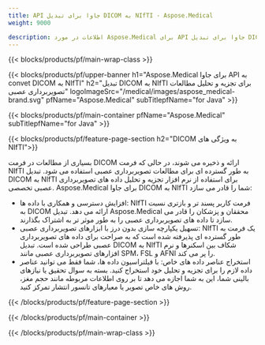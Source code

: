```yaml
---
title: API جاوا برای تبدیل DICOM به NIfTI - Aspose.Medical
weight: 9000

description: اطلاعات در مورد Aspose.Medical برای API جاوا برای تبدیل DICOM به NIfTI
---
```


{{< blocks/products/pf/main-wrap-class >}}

{{< blocks/products/pf/upper-banner h1="Aspose.Medical برای جاوا API به convet DICOM به NIfTI" h2="تبدیل DICOM به NIfTI برای تجزیه و تحلیل مطالعات تصویربرداری عصبی" logoImageSrc="/medical/images/aspose_medical-brand.svg" pfName="Aspose.Medical" subTitlepfName="for Java" >}}

{{< blocks/products/pf/main-container pfName="Aspose.Medical" subTitlepfName="for Java" >}}

{{< blocks/products/pf/feature-page-section h2="DICOM به ویژگی های NIfTI">}}

<p>بسیاری از مطالعات در فرمت DICOM ارائه و ذخیره می شوند، در حالی که فرمت NIfTI به طور گسترده ای برای مطالعات تصویربرداری عصبی استفاده می شود. تبدیل DICOM به NIfTI برای استفاده از نرم افزار تجزیه و تحلیل داده های تصویربرداری عصبی تخصصی. Aspose.Medical برای جاوا DICOM به NIfTI شما را قادر می سازد:</p>

<ul>
<li>افزایش دسترسی و همکاری با داده ها: NIfTI فرمت کاربر پسند تر و بازتری نسبت به DICOM ارائه می دهد. تبدیل Aspose.Medical محققان و پزشکان را قادر می سازد تا داده های تصویربرداری عصبی را به طور موثر تر به اشتراک بگذارند.</li>
<li>تسهیل یکپارچه سازی بدون درز با ابزارهای تصویربرداری عصبی: NIfTI یک فرمت به طور گسترده ای پذیرفته شده است که به صراحت برای داده های تصویربرداری عصبی طراحی شده است. تبدیل DICOM به NIfTI شکاف بین اسکنرها و نرم افزارهای تصویربرداری عصبی مانند SPM، FSL و AFNI را پر می کند.</li>
<li>استخراج عناصر داده های خاص: با فیلتراسیون داده ها، شما فقط می توانید عناصر داده لازم را برای تجزیه و تحلیل خود استخراج کنید. بسته به سوال تحقیق یا نیازهای بالینی شما، این به شما اجازه می دهد تا بر روی اطلاعات مربوطه مانند حجم مغز، روش های خاص تصویر یا معیارهای تانسور انتشار تمرکز کنید.</li>
</ul>

{{< /blocks/products/pf/feature-page-section >}}

{{< /blocks/products/pf/main-container >}}

{{< /blocks/products/pf/main-wrap-class >}}